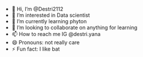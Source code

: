 - 👋 Hi, I’m @Destri2112
- 👀 I’m interested in Data scientist
- 🌱 I’m currently learning phyton
- 💞️ I’m looking to collaborate on anything for learning 
- 📫 How to reach me IG @destri.yana
- 😄 Pronouns: not really care 
- ⚡ Fun fact: I like bat

<!---
Destri2112/Destri2112 is a ✨ special ✨ repository because its `README.md` (this file) appears on your GitHub profile.
You can click the Preview link to take a look at your changes.
--->
